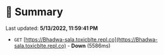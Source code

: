 # 📖 Summary
Last updated: **5/13/2022, 11:59:41 PM**

- `GET` [https://Bhadwa-sala.toxicblte.repl.co](https://Bhadwa-sala.toxicblte.repl.co) - **Down** (5586ms)

